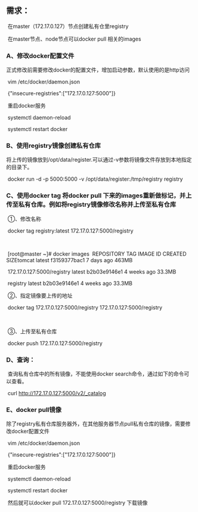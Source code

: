 ## 需求：

​	在master（172.17.0.127）节点创建私有仓里registry

​	在master节点、node节点可以docker pull 相关的images

### A、修改docker配置文件

​        正式修改前需要修改docker的配置文件，增加启动参数，默认使用的是http访问

​        vim /etc/docker/daemon.json

​	{"insecure-registries":["172.17.0.127:5000"]}

​	重启docker服务

​	systemctl daemon-reload

​	systemctl restart docker



### B、使用registry镜像创建私有仓库

​	将上传的镜像放到/opt/data/register.可以通过-v参数将镜像文件存放到本地指定的目录下。

​	docker run -d -p 5000:5000 -v /opt/data/register:/tmp/registry registry



### C、使用docker tag 将docker pull 下来的images重新做标记，并上传至私有仓库。例如将registry镜像修改名称并上传至私有仓库

​	①、修改名称

​		docker tag registry:latest 172.17.0.127:5000/registry

​	

​	[root@master ~]# docker images
​	REPOSITORY                                      TAG                 IMAGE ID            CREATED             SIZE
​	tomcat                                                latest              f3159377bac1        7 days ago          463MB

​	172.17.0.127:5000/registry             latest              b2b03e9146e1        4 weeks ago         33.3MB

​	registry                                               latest              b2b03e9146e1        4 weeks ago         33.3MB



​	②、指定镜像要上传的地址

​		docker tag 172.17.0.127:5000/registry 172.17.0.127:5000/registry

​	

​	③、上传至私有仓库

​		docker push 172.17.0.127:5000/registry

### D、查询：

​	查询私有仓库中的所有镜像，不能使用docker search命令，通过如下的命令可以查看。

​	curl http://172.17.0.127:5000/v2/_catalog



### E、docker pull镜像

​	除了registry私有仓库服务器外，在其他服务器节点pull私有仓库的镜像，需要修改docker配置文件

​	vim /etc/docker/daemon.json

​	{"insecure-registries":["172.17.0.127:5000"]}	

​	重启docker服务

​	systemctl daemon-reload

​	systemctl restart docker

​	然后就可以docker pull 172.17.0.127:5000/registry 下载镜像
